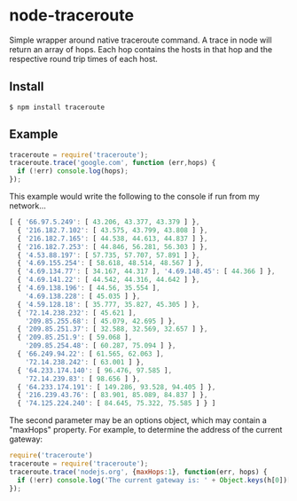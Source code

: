 node-traceroute
===============

Simple wrapper around native traceroute command.  A trace in node will return an array of hops.  Each hop contains the hosts in that hop and the respective round trip times of each host.

Install
-------

```
$ npm install traceroute
```

Example
-------
```javascript
traceroute = require('traceroute');
traceroute.trace('google.com', function (err,hops) {
  if (!err) console.log(hops);
});
```

This example would write the following to the console if run from my network...

```javascript
[ { '66.97.5.249': [ 43.206, 43.377, 43.379 ] },
  { '216.182.7.102': [ 43.575, 43.799, 43.808 ] },
  { '216.182.7.165': [ 44.538, 44.613, 44.837 ] },
  { '216.182.7.253': [ 44.846, 56.281, 56.303 ] },
  { '4.53.88.197': [ 57.735, 57.707, 57.891 ] },
  { '4.69.155.254': [ 58.618, 48.514, 48.567 ] },
  { '4.69.134.77': [ 34.167, 44.317 ], '4.69.148.45': [ 44.366 ] },
  { '4.69.141.22': [ 44.542, 44.316, 44.642 ] },
  { '4.69.138.196': [ 44.56, 35.554 ],
    '4.69.138.228': [ 45.035 ] },
  { '4.59.128.18': [ 35.777, 35.827, 45.305 ] },
  { '72.14.238.232': [ 45.621 ],
    '209.85.255.68': [ 45.079, 42.695 ] },
  { '209.85.251.37': [ 32.588, 32.569, 32.657 ] },
  { '209.85.251.9': [ 59.068 ],
    '209.85.254.48': [ 60.287, 75.094 ] },
  { '66.249.94.22': [ 61.565, 62.063 ],
    '72.14.238.242': [ 63.001 ] },
  { '64.233.174.140': [ 96.476, 97.585 ],
    '72.14.239.83': [ 98.656 ] },
  { '64.233.174.191': [ 149.286, 93.528, 94.405 ] },
  { '216.239.43.76': [ 83.901, 85.089, 84.837 ] },
  { '74.125.224.240': [ 84.645, 75.322, 75.585 ] } ]
```

The second parameter may be an options object, which may contain a "maxHops"
property.  For example, to determine the address of the current gateway:

```javascript
require('traceroute')
traceroute = require('traceroute');
traceroute.trace('nodejs.org', {maxHops:1}, function(err, hops) {
  if (!err) console.log('The current gateway is: ' + Object.keys(h[0])[0]);
});
```
